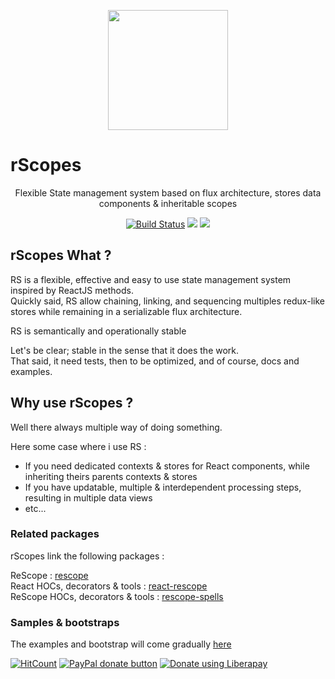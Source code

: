 
<p align="center"><img  width="192" src ="https://github.com/rScopes/rescope/raw/master/doc/assets/logo.svg?sanitize=true" /></p>

<p align="center" style="font-size:25px"><b>

# rScopes

</b></p>
<p align="center">Flexible State management system based on flux architecture, stores data components & inheritable scopes
</p>

<p align="center"><a href="https://github.com/rScopes/rescope/tree/master">
<img src="https://travis-ci.org/rScopes/rescope.svg?branch=master" alt="Build Status" /></a>
<a href="https://www.npmjs.com/package/rscopes">
<img src="https://img.shields.io/npm/v/rscopes.svg" /></a>
<img src="https://img.shields.io/badge/contributions-welcome-brightgreen.svg?style=flat" />

</p>

## rScopes What ?

RS is a flexible, effective and easy to use state management system inspired by ReactJS methods.<br/>
Quickly said, RS allow chaining, linking, and sequencing multiples redux-like stores while remaining in a serializable flux architecture.

RS is semantically and operationally stable <br/>

Let's be clear; stable in the sense that it does the work. <br/>
That said, it need tests, then to be optimized, and of course, docs and examples. <br/>

## Why use rScopes ?

Well there always multiple way of doing something.<br/>

Here some case where i use RS :
- If you need dedicated contexts & stores for React components, while inheriting theirs parents contexts & stores
- If you have updatable, multiple & interdependent processing steps, resulting in multiple data views
- etc...


### Related packages

rScopes link the following packages :<br>

ReScope : [rescope](https://github.com/rScopes/rescope)<br>
React HOCs, decorators & tools : [react-rescope](https://github.com/rScopes/react-rescope)<br>
ReScope HOCs, decorators & tools : [rescope-spells](https://github.com/rScopes/rescope-spells)<br>

### Samples & bootstraps

The examples and bootstrap will come gradually [here](https://github.com/rScopes/rescope-samples)

[![HitCount](http://hits.dwyl.io/caipilabs/Caipilabs/rescope.svg)](http://hits.dwyl.io/caipilabs/Caipilabs/rescope)
<span class="badge-paypal"><a href="https://www.paypal.com/cgi-bin/webscr?cmd=_s-xclick&hosted_button_id=VWKR3TWQ2U2AC" title="Donate to this project using Paypal"><img src="https://img.shields.io/badge/paypal-donate-yellow.svg" alt="PayPal donate button" /></a></span>
<a href="https://liberapay.com/n8tz/donate"><img alt="Donate using Liberapay" src="https://liberapay.com/assets/widgets/donate.svg"></a>
